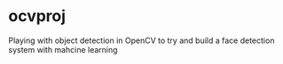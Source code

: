# ocvproj
Playing with object detection in OpenCV to try and build a face detection system with mahcine learning

